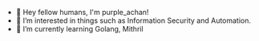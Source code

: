 - 👋 Hey fellow humans, I'm purple_achan! 
- 👀 I’m interested in things such as Information Security and Automation.
- 🌱 I’m currently learning Golang, Mithril

<!---
0x4ngK4n/0x4ngK4n is a ✨ special ✨ repository because its `README.md` (this file) appears on your GitHub profile.
You can click the Preview link to take a look at your changes.
--->
